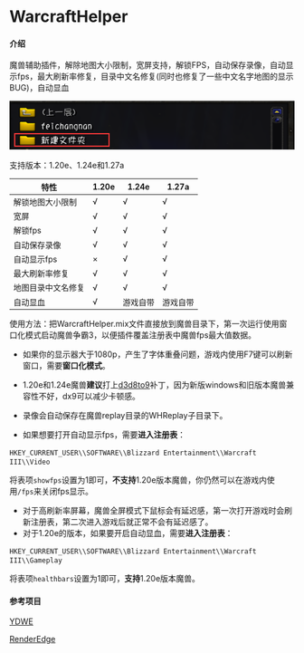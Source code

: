 # WarcraftHelper

#### 介绍

魔兽辅助插件，解除地图大小限制，宽屏支持，解锁FPS，自动保存录像，自动显示fps，最大刷新率修复，目录中文名修复(同时也修复了一些中文名字地图的显示BUG)，自动显血

![image-20220910193304584](./.image/pathfix.png)

支持版本：1.20e、1.24e和1.27a

| 特性             | 1.20e | 1.24e | 1.27a |
| ---------------- | ----- | ----- | ----- |
| 解锁地图大小限制 | √     | √     | √     |
| 宽屏             | √     | √     | √     |
| 解锁fps          | √     | √     | √     |
| 自动保存录像     | √     | √     | √     |
| 自动显示fps      | ×     | √     | √     |
| 最大刷新率修复   | √     | √     | √     |
| 地图目录中文名修复   | √     | √     | √     |
| 自动显血 | √ | 游戏自带 | 游戏自带 |

使用方法：把WarcraftHelper.mix文件直接放到魔兽目录下，第一次运行使用窗口化模式启动魔兽争霸3，以便插件覆盖注册表中魔兽fps最大值数据。



- 如果你的显示器大于1080p，产生了字体重叠问题，游戏内使用F7键可以刷新窗口，需要**窗口化模式**。


- 1.20e和1.24e魔兽**建议**打上[d3d8to9](https://github.com/crosire/d3d8to9)补丁，因为新版windows和旧版本魔兽兼容性不好，dx9可以减少卡顿感。

- 录像会自动保存在魔兽replay目录的WHReplay子目录下。

- 如果想要打开自动显示fps，需要**进入注册表**：

```
HKEY_CURRENT_USER\\SOFTWARE\\Blizzard Entertainment\\Warcraft III\\Video
```

将表项`showfps`设置为1即可，**不支持**1.20e版本魔兽，你仍然可以在游戏内使用`/fps`来关闭fps显示。

- 对于高刷新率屏幕，魔兽全屏模式下鼠标会有延迟感，第一次打开游戏时会刷新注册表，第二次进入游戏后就正常不会有延迟感了。
- 对于1.20e的版本，如果要开启自动显血，需要**进入注册表**：

```
HKEY_CURRENT_USER\\SOFTWARE\\Blizzard Entertainment\\Warcraft III\\Gameplay
```

将表项`healthbars`设置为1即可，**支持**1.20e版本魔兽。



#### 参考项目

[YDWE](https://github.com/actboy168/YDWE)

[RenderEdge](https://github.com/ENAleksey/RenderEdge_Widescreen)

